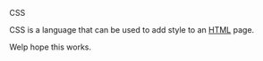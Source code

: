 CSS

CSS is a language that can be used to add style to an [HTML](/wiki/HTML) page.

Welp hope this works.
